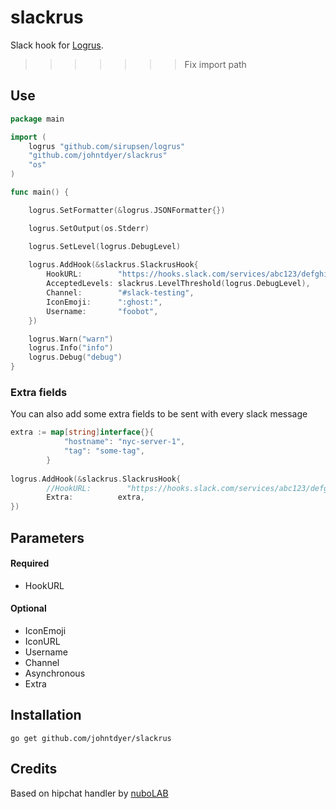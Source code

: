 slackrus
========

Slack hook for [Logrus](https://github.com/sirupsen/logrus). 
>>>>>>> Fix import path

## Use

```go
package main

import (
	logrus "github.com/sirupsen/logrus"
	"github.com/johntdyer/slackrus"
	"os"
)

func main() {

	logrus.SetFormatter(&logrus.JSONFormatter{})

	logrus.SetOutput(os.Stderr)

	logrus.SetLevel(logrus.DebugLevel)
	
	logrus.AddHook(&slackrus.SlackrusHook{
		HookURL:        "https://hooks.slack.com/services/abc123/defghijklmnopqrstuvwxyz",
		AcceptedLevels: slackrus.LevelThreshold(logrus.DebugLevel),
		Channel:        "#slack-testing",
		IconEmoji:      ":ghost:",
		Username:       "foobot",
	})

	logrus.Warn("warn")
	logrus.Info("info")
	logrus.Debug("debug")
}

```

### Extra fields
You can also add some extra fields to be sent with every slack message
```go
extra := map[string]interface{}{
			"hostname": "nyc-server-1",
			"tag": "some-tag",
		}
	
logrus.AddHook(&slackrus.SlackrusHook{
		//HookURL:        "https://hooks.slack.com/services/abc123/defghijklmnopqrstuvwxyz",
		Extra: 			extra,
})
```

## Parameters

#### Required
  * HookURL

#### Optional
  * IconEmoji
  * IconURL
  * Username
  * Channel
  * Asynchronous
  * Extra
## Installation

    go get github.com/johntdyer/slackrus

## Credits

Based on hipchat handler by [nuboLAB](https://github.com/nubo/hiprus)
